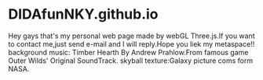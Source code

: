 # DIDAfunNKY.github.io
Hey gays that's my personal web page made by webGL Three.js.If you want to contact me,just send e-mail and I will reply.Hope you liek my metaspace!!
background music: Timber Hearth By Andrew Prahlow.From famous game Outer Wilds' Original SoundTrack.
skyball texture:Galaxy picture coms form NASA.

